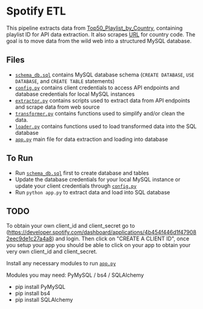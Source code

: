 # Spotify ETL

This pipeline extracts data from [Top50_Playlist_by_Country](Resources/Top50_Playlist_by_Country.xlsm), containing playlist ID for API data extraction. It also scrapes [URL](https://www.nationsonline.org/oneworld/country_code_list.htm) for country code. The goal is to move data from the wild web into a structured MySQL database.

## Files

- [`schema_db.sql`](schema_db.sql) contains MySQL database schema (`CREATE DATABASE`, `USE DATABASE`, and `CREATE TABLE` statements)
- [`config.py`](config.py) contains client credentials to access API endpoints and database credentials for local MySQL instances
- [`extractor.py`](extractor.py) contains scripts used to extract data from API endpoints and scrape data from web source
- [`transformer.py`](transformer.py) contains functions used to simplify and/or clean the data.
- [`loader.py`](loader.py) contains functions used to load transformed data into the SQL database
- [`app.py`](app.py) main file for data extraction and loading into database
 
## To Run
 
 - Run [`schema_db.sql`](schema_db.sql) first to create database and tables
 - Update the database credentials for your local MySQL instance or update your client credentials through [`config.py`](config.py)
 - Run `python app.py` to extract data and load into SQL database
 
## TODO

To obtain your own client_id and client_secret go to (https://developer.spotify.com/dashboard/applications/4b454f446d1f479082eec9de1c27a4a8) and login. Then click on "CREATE A CLIENT ID", once you setup your app you should be able to click on your app to obtain your very own client_id and client_secret.

Install any necessary modules to run [`app.py`](app.py)

Modules you may need: PyMySQL / bs4 / SQLAlchemy
- pip install PyMySQL
- pip install bs4
- pip install SQLAlchemy
